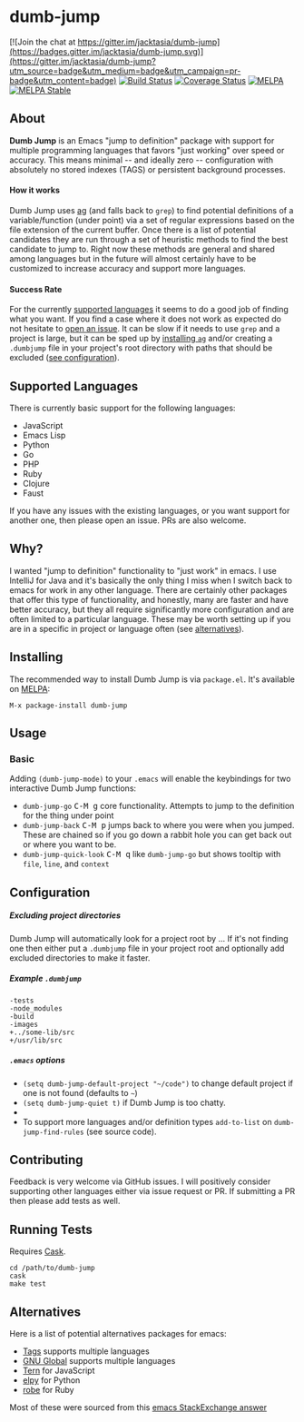 # dumb-jump

[![Join the chat at https://gitter.im/jacktasia/dumb-jump](https://badges.gitter.im/jacktasia/dumb-jump.svg)](https://gitter.im/jacktasia/dumb-jump?utm_source=badge&utm_medium=badge&utm_campaign=pr-badge&utm_content=badge) [![Build Status](https://travis-ci.org/jacktasia/dumb-jump.svg)](https://travis-ci.org/jacktasia/dumb-jump) [![Coverage Status](https://coveralls.io/repos/jacktasia/dumb-jump/badge.svg?branch=master&service=github)](https://coveralls.io/github/jacktasia/dumb-jump?branch=master) [![MELPA](http://melpa.org/packages/dumb-jump-badge.svg)](http://melpa.org/#/dumb-jump) [![MELPA Stable](https://stable.melpa.org/packages/dumb-jump-badge.svg)](https://stable.melpa.org/#/dumb-jump)

## About
**Dumb Jump** is an Emacs "jump to definition" package with support for multiple programming languages that favors "just working" over speed or accuracy. This means minimal -- and ideally zero -- configuration with absolutely no stored indexes (TAGS) or persistent background processes.


#### How  it works
Dumb Jump uses [ag](https://github.com/ggreer/the_silver_searcher) (and falls back to `grep`) to find potential definitions of a variable/function (under point) via a set of regular expressions based on the file extension of the current buffer. Once there is a list of potential candidates they are run through a set of heuristic methods to find the best candidate to jump to. Right now these methods are general and shared among languages but in the future will almost certainly have to be customized to increase accuracy and support more languages.

#### Success Rate
For the currently [supported languages](#supported-languages) it seems to do a good job of finding what you want. If you find a case where it does not work as expected do not hesitate to [open an issue](https://github.com/jacktasia/dumb-jump/issues). It can be slow if it needs to use `grep` and a project is large, but it can be sped up by [installing `ag`](https://github.com/ggreer/the_silver_searcher#installing) and/or creating a `.dumbjump` file in your project's root directory with paths that should be excluded ([see configuration](#configuration)).


## Supported Languages

There is currently basic support for the following languages:

* JavaScript
* Emacs Lisp
* Python
* Go
* PHP
* Ruby
* Clojure
* Faust

If you have any issues with the existing languages, or you want support for another one, then please open an issue. PRs are also welcome.

## Why?

I wanted "jump to definition" functionality to "just work" in emacs. I use IntelliJ for Java and it's basically the only thing I miss when I switch back to emacs for work in any other language. There are certainly other packages that offer this type of functionality, and honestly, many are faster and have better accuracy, but they all require significantly more configuration and are often limited to a particular language. These may be worth setting up if you are in a specific in project or language often (see [alternatives](#alternatives)).

## Installing

The recommended way to install Dumb Jump is via `package.el`. It's available on [MELPA](http://melpa.org/#/dumb-jump):

    M-x package-install dumb-jump

## Usage

### Basic

Adding `(dumb-jump-mode)` to your `.emacs` will enable the keybindings for two interactive Dumb Jump functions:

* `dumb-jump-go` <kbd>C-M g</kbd> core functionality. Attempts to jump to the definition for the thing under point
* `dumb-jump-back` <kbd>C-M p</kbd> jumps back to where you were when you jumped. These are chained so if you go down a rabbit hole you can get back out or where you want to be.
* `dumb-jump-quick-look` <kbd>C-M q</kbd> like `dumb-jump-go` but shows tooltip with `file`, `line`, and `context`

## Configuration

##### Excluding project directories

Dumb Jump will automatically look for a project root by ... If it's not finding one then either put a `.dumbjump` file in your project root and optionally add excluded directories to make it faster.

##### Example `.dumbjump`

    -tests
    -node_modules
    -build
    -images
    +../some-lib/src
    +/usr/lib/src

##### `.emacs` options

* `(setq dumb-jump-default-project "~/code")` to change default project if one is not found (defaults to `~`)
* `(setq dumb-jump-quiet t)` if Dumb Jump is too chatty.
*
* To support more languages and/or definition types `add-to-list` on `dumb-jump-find-rules` (see source code).

## Contributing

Feedback is very welcome via GitHub issues. I will positively consider supporting other languages either via issue request or PR. If submitting a PR then please add tests as well.

## Running Tests
Requires [Cask](https://github.com/cask/cask).

    cd /path/to/dumb-jump
    cask
    make test

## Alternatives

Here is a list of potential alternatives packages for emacs:

* [Tags](http://www.gnu.org/software/emacs/manual/html_node/emacs/Tags.html) supports multiple languages
* [GNU Global](http://www.gnu.org/software/global/) supports multiple languages
* [Tern](http://ternjs.net/) for JavaScript
* [elpy](https://github.com/jorgenschaefer/elpy) for Python
* [robe](https://github.com/dgutov/robe) for Ruby

Most of these were sourced from this [emacs StackExchange answer](http://emacs.stackexchange.com/questions/10125/can-emacs-support-go-to-declaration-of-function-in-an-entire-project)
